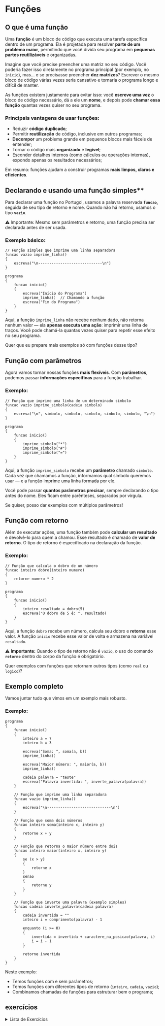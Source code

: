 # Funções

## O que é uma função

Uma **função** é um bloco de código que executa uma tarefa específica dentro de um programa. Ela é projetada para resolver **parte de um problema maior**, permitindo que você divida seu programa em **pequenas partes reutilizáveis** e organizadas.

Imagine que você precise preencher uma matriz no seu código. Você poderia fazer isso diretamente no programa principal (por exemplo, no `inicio`), mas… e se precisasse preencher **dez matrizes**? Escrever o mesmo bloco de código várias vezes seria cansativo e tornaria o programa longo e difícil de manter.

As funções existem justamente para evitar isso: você **escreve uma vez** o bloco de código necessário, dá a ele um **nome**, e depois pode **chamar essa função** quantas vezes quiser no seu programa.

### **Principais vantagens de usar funções:**

- Reduzir **código duplicado**;
- Permitir **reutilização** de código, inclusive em outros programas;
- **Decompor** um problema grande em pequenos blocos mais fáceis de entender;
- Tornar o código mais **organizado** e **legível**;
- Esconder detalhes internos (como cálculos ou operações internas), expondo apenas os resultados necessários;

Em resumo: funções ajudam a construir programas **mais limpos, claros e eficientes**.

## Declarando e usando uma função simples**

Para declarar uma função no Portugol, usamos a palavra reservada **`funcao`**, seguida de seu tipo de retorno e nome.
Quando não há retorno, usamos o tipo **`vazio`**.

⚠ Importante: Mesmo sem parâmetros e retorno, uma função precisa ser declarada antes de ser usada.

### **Exemplo básico:**

```portugol
// Função simples que imprime uma linha separadora
funcao vazio imprime_linha()
{
    escreva("\n-----------------------------\n")
}

programa
{
    funcao inicio()
    {
        escreva("Início do Programa")
        imprime_linha()  // Chamando a função
        escreva("Fim do Programa")
    }
}
```

Aqui, a função `imprime_linha` não recebe nenhum dado, não retorna nenhum valor — ela **apenas executa uma ação**: imprimir uma linha de traços.
Você pode chamá-la quantas vezes quiser para repetir esse efeito no seu programa.

Quer que eu prepare mais exemplos só com funções desse tipo?

## **Função com parâmetros**

Agora vamos tornar nossas funções **mais flexíveis**.
Com **parâmetros**, podemos passar **informações específicas** para a função trabalhar.

### **Exemplo:**

```portugol
// Função que imprime uma linha de um determinado símbolo
funcao vazio imprime_simbolo(cadeia simbolo)
{
    escreva("\n", simbolo, simbolo, simbolo, simbolo, simbolo, "\n")
}

programa
{
    funcao inicio()
    {
        imprime_simbolo("*")
        imprime_simbolo("#")
        imprime_simbolo("=")
    }
}
```

Aqui, a função `imprime_simbolo` recebe um **parâmetro** chamado `simbolo`.
Cada vez que chamamos a função, informamos qual símbolo queremos usar — e a função imprime uma linha formada por ele.

Você pode passar **quantos parâmetros precisar**, sempre declarando o tipo antes do nome. Eles ficam entre parênteses, separados por vírgula.

Se quiser, posso dar exemplos com múltiplos parâmetros!

## **Função com retorno**

Além de executar ações, uma função também pode **calcular um resultado** e devolvê-lo para quem a chamou.
Esse resultado é chamado de **valor de retorno**.
O tipo de retorno é especificado na declaração da função.

### **Exemplo:**

```portugol
// Função que calcula o dobro de um número
funcao inteiro dobro(inteiro numero)
{
    retorne numero * 2
}

programa
{
    funcao inicio()
    {
        inteiro resultado = dobro(5)
        escreva("O dobro de 5 é: ", resultado)
    }
}
```

Aqui, a função `dobro` recebe um número, calcula seu dobro e **retorna** esse valor.
A função `inicio` recebe esse valor de volta e armazena na variável `resultado`.

⚠ **Importante:**
Quando o tipo de retorno não é `vazio`, o uso do comando **`retorne`** dentro do corpo da função é obrigatório.

Quer exemplos com funções que retornam outros tipos (como `real` ou `logico`)?

## **Exemplo completo**

Vamos juntar tudo que vimos em um exemplo mais robusto.

### **Exemplo:**

```portugol
programa
{
    funcao inicio()
    {
        inteiro a = 7
        inteiro b = 3

        escreva("Soma: ", soma(a, b))
        imprime_linha()

        escreva("Maior número: ", maior(a, b))
        imprime_linha()

        cadeia palavra = "teste"
        escreva("Palavra invertida: ", inverte_palavra(palavra))
    }

    // Função que imprime uma linha separadora
    funcao vazio imprime_linha()
    {
        escreva("\n-----------------------------\n")
    }

    // Função que soma dois números
    funcao inteiro soma(inteiro x, inteiro y)
    {
        retorne x + y
    }

    // Função que retorna o maior número entre dois
    funcao inteiro maior(inteiro x, inteiro y)
    {
        se (x > y)
        {
            retorne x
        }
        senao
        {
            retorne y
        }
    }

    // Função que inverte uma palavra (exemplo simples)
    funcao cadeia inverte_palavra(cadeia palavra)
    {
        cadeia invertida = ""
        inteiro i = comprimento(palavra) - 1

        enquanto (i >= 0)
        {
            invertida = invertida + caractere_na_posicao(palavra, i)
            i = i - 1
        }

        retorne invertida
    }
}
```

Neste exemplo:
- Temos funções com e sem parâmetros;
- Temos funções com diferentes tipos de retorno (`inteiro`, `cadeia`, `vazio`);
- Combinamos chamadas de funções para estruturar bem o programa;

## exercícios

<details>
<summary>Lista de Exercícios</summary>

### Funções sem parâmetros e sem retorno

1. Crie uma função que imprima “Bem-vindo ao programa!”.
1. Crie uma função que desenhe uma linha de 30 traços.
1. Crie uma função que desenhe uma moldura simples usando asteriscos.
1. Crie uma função que mostre a mensagem “Processo concluído com sucesso.”.
1. Crie uma função que mostre uma mensagem de texto.
1. Crie uma função que limpe a tela (simulada com várias quebras de linha).
1. Crie uma função que exiba o nome do autor do programa.
1. Crie uma função que exiba uma data fixa.
1. Crie uma função que exiba uma mensagem de erro fictícia.
1. Crie uma função que mostre um “menu fictício” (apenas com texto, sem lógica).

### Funções com parâmetros e sem retorno

1. Crie uma função que receba um nome e imprima “Olá, \[nome]!”.
1. Crie uma função que receba um número e imprima uma linha desse número de traços.
1. Crie uma função que receba dois números e imprima todos os números entre eles.
1. Crie uma função que receba um símbolo (caractere) e desenhe uma caixa 5x5 com ele.
1. Crie uma função que receba um texto e o imprima com espaços substituídos por traços.
1. Crie uma função que receba uma palavra e informe quantas letras ela tem (imprimindo, não retornando).
1. Crie uma função que receba um número e diga se ele é positivo, negativo ou zero.
1. Crie uma função que receba a idade de uma pessoa e imprima a categoria: criança, jovem, adulto, idoso.
1. Crie uma função que receba uma temperatura e imprima se está quente, frio ou ameno.
1. Crie uma função que receba uma lista de 5 nomes e imprima cada um em uma linha.

### Funções sem parâmetros e com retorno

1. Crie uma função que retorne o número 42.
1. Crie uma função que retorne uma mensagem “Tudo certo!”.
1. Crie uma função que retorne o valor de π (use 3.14).
1. Crie uma função que retorne o ano atual (ou um valor fixo).
1. Crie uma função que retorne um número aleatório.
1. Crie uma função que retorne o dia da semana.
1. Crie uma função que retorne seu nome.
1. Crie uma função que retorne a palavra “SIM”.
1. Crie uma função que retorne a quantidade total de usuários cadastrados (simulado com um número fixo).
1. Crie uma função que retorne a frase “O programa terminou.”.

### Funções com parâmetros e com retorno

1. Crie uma função que receba dois números e retorne a soma.
1. Crie uma função que receba dois números e retorne o maior deles.
1. Crie uma função que receba três notas e retorne a média ponderada.
1. Crie uma função que receba um número e retorne se ele é par (`verdadeiro` ou `falso`).
1. Crie uma função que receba um texto e retorne ele invertido.
1. Crie uma função que receba uma base e uma altura e retorne a área do triângulo.
1. Crie uma função que receba um número e retorne seu fatorial.
1. Crie uma função que receba uma palavra e retorne se é um palíndromo (lê igual de trás para frente).
1. Crie uma função que receba um número e retorne sua raiz quadrada (simulada).
1. Crie uma função que receba um ano e retorne se ele é bissexto (`verdadeiro` ou `falso`).

</details>
